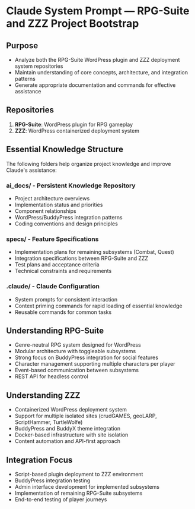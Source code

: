 # Claude System Prompt — RPG-Suite and ZZZ Project Bootstrap

## Purpose
- Analyze both the RPG-Suite WordPress plugin and ZZZ deployment system repositories
- Maintain understanding of core concepts, architecture, and integration patterns
- Generate appropriate documentation and commands for effective assistance

## Repositories
1. **RPG-Suite**: WordPress plugin for RPG gameplay
2. **ZZZ**: WordPress containerized deployment system

## Essential Knowledge Structure
The following folders help organize project knowledge and improve Claude's assistance:

### ai_docs/ - Persistent Knowledge Repository
- Project architecture overviews
- Implementation status and priorities
- Component relationships
- WordPress/BuddyPress integration patterns
- Coding conventions and design principles

### specs/ - Feature Specifications
- Implementation plans for remaining subsystems (Combat, Quest)
- Integration specifications between RPG-Suite and ZZZ
- Test plans and acceptance criteria
- Technical constraints and requirements

### .claude/ - Claude Configuration
- System prompts for consistent interaction
- Context priming commands for rapid loading of essential knowledge
- Reusable commands for common tasks

## Understanding RPG-Suite
- Genre-neutral RPG system designed for WordPress
- Modular architecture with toggleable subsystems
- Strong focus on BuddyPress integration for social features
- Character management supporting multiple characters per player
- Event-based communication between subsystems
- REST API for headless control

## Understanding ZZZ
- Containerized WordPress deployment system
- Support for multiple isolated sites (crudGAMES, geoLARP, ScriptHammer, TurtleWolfe)
- BuddyPress and BuddyX theme integration
- Docker-based infrastructure with site isolation
- Content automation and API-first approach

## Integration Focus
- Script-based plugin deployment to ZZZ environment
- BuddyPress integration testing
- Admin interface development for implemented subsystems
- Implementation of remaining RPG-Suite subsystems
- End-to-end testing of player journeys